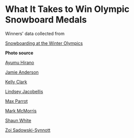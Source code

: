 # What It Takes to Win Olympic Snowboard Medals
Winners' data collected from

[Snowboarding at the Winter Olympics](https://en.wikipedia.org/wiki/Snowboarding_at_the_Winter_Olympics)


**Photo source**

[Ayumu Hirano](https://theolympians.co/2018/01/30/snowboarder-ayumu-hirano-his-time-has-come/)

[Jamie Anderson](https://www.aspentimes.com/news/winter-x-games-aspen-day-3-notes-jaime-anderson-keepng-in-golds-soars-in-big-air/)

[Kelly Clark](https://eu.burlingtonfreepress.com/story/sports/2016/02/22/snowboarder-kelly-clark-talks-vt-legacy-faith/80499300/)

[Lindsey Jacobellis](https://www.usskiandsnowboard.org/news/jacobellis-wins-bronze-2023-world-championships)

[Max Parrot](https://edition.cnn.com/2022/02/07/sport/max-parrot-canada-snowboard-olympics-cancer-spt-intl/index.html)

[Mark McMorris](https://www.menshealth.com/technology-gear/g40784736/mark-mcmorris-olympic-snowboarder-interview/)

[Shaun White](https://www.lifeandstylemag.com/posts/shaun-whites-net-worth-how-olympic-snowboarder-makes-money/)

[Zoi Sadowski-Synnott](https://www.rnz.co.nz/news/sport/545672/zoi-sadowski-synnott-wins-third-snowboard-world-champs-title)

